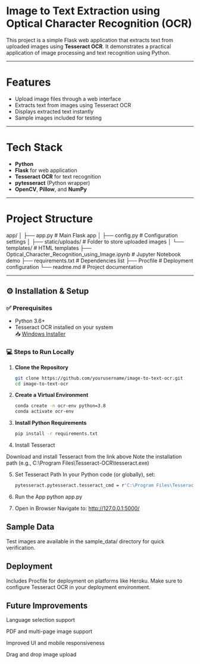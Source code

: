 # Image to Text Extraction using Optical Character Recognition (OCR)

This project is a simple Flask web application that extracts text from uploaded images using **Tesseract OCR**. It demonstrates a practical application of image processing and text recognition using Python.

---

# Features

- Upload image files through a web interface
- Extracts text from images using Tesseract OCR
- Displays extracted text instantly
- Sample images included for testing

---

# Tech Stack

- **Python**
- **Flask** for web application
- **Tesseract OCR** for text recognition
- **pytesseract** (Python wrapper)
- **OpenCV**, **Pillow**, and **NumPy**

---

# Project Structure
app/
│ ├── app.py # Main Flask app
│ ├── config.py # Configuration settings
│ ├── static/uploads/ # Folder to store uploaded images
│ └── templates/ # HTML templates
├── Optical_Character_Recognition_using_Image.ipynb # Jupyter Notebook demo
├── requirements.txt # Dependencies list
├── Procfile # Deployment configuration
└── readme.md # Project documentation

---

## ⚙️ Installation & Setup

### ✅ Prerequisites

- Python 3.6+
- Tesseract OCR installed on your system  
  📥 [Windows Installer](https://github.com/UB-Mannheim/tesseract/wiki)

### 💻 Steps to Run Locally

1. **Clone the Repository**
   ```bash
   git clone https://github.com/yourusername/image-to-text-ocr.git
   cd image-to-text-ocr
   
2. **Create a Virtual Environment**
   ```bash
   conda create -n ocr-env python=3.8
   conda activate ocr-env

3. **Install Python Requirements**
   ```bash
   pip install -r requirements.txt

4. Install Tesseract

Download and install Tesseract from the link above
Note the installation path (e.g., C:\Program Files\Tesseract-OCR\tesseract.exe)

5. Set Tesseract Path
In your Python code (or globally), set:
   ```bash
   pytesseract.pytesseract.tesseract_cmd = r'C:\Program Files\Tesseract-OCR\tesseract.exe'

6. Run the App
    python app.py

7. Open in Browser
Navigate to: http://127.0.0.1:5000/

## Sample Data
Test images are available in the sample_data/ directory for quick verification.

## Deployment
Includes Procfile for deployment on platforms like Heroku.
Make sure to configure Tesseract OCR in your deployment environment.

## Future Improvements
Language selection support

PDF and multi-page image support

Improved UI and mobile responsiveness

Drag and drop image upload
